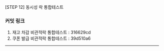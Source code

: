 
[STEP 12]  동시성 락 통합테스트

### **커밋 링크**

1. 재고 차감 비관적락 통합테스트 : 316629cd
2. 쿠폰 발급 비관적락 통합테스트 : 39d510a6

---
